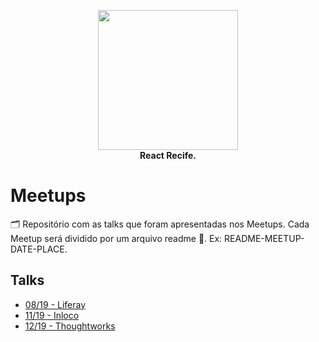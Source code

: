 <p align="center">
  <img src="https://i.imgur.com/SQQfeHg.png" height="224" /><br/>
  <span><b>React Recife.</b></span><br/>
</p>

# Meetups

🗂 Repositório com as talks que foram apresentadas nos Meetups. Cada Meetup será dividido por um arquivo readme 📄. Ex: README-MEETUP-DATE-PLACE.

## Talks
- [08/19 - Liferay](README-MEETUP-08-19-LIFERAY.md)
- [11/19 - Inloco](README-MEETUP-11-19-INLOCO.md)
- [12/19 - Thoughtworks](README-MEETUP-12-19-TW.md)
